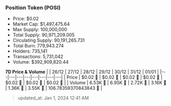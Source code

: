 
  ### Position Token (POSI)
  - Price: $0.02
  - Market Cap: $1,497,475.64
  - Max Supply: 100,000,000
  - Total Supply: 90,971,209.005
  - Circulating Supply: 90,191,265.731
  - Total Burn: 779,943.274
  - Holders: 735,141
  - Transactions: 5,731,042
  - Volume: $392,909,820.44

  **7D Price & Volume**
  | | 26&#x2F;12 | 27&#x2F;12 | 28&#x2F;12 | 29&#x2F;12 | 30&#x2F;12 | 31&#x2F;12 | 01&#x2F;01 |
  |---|---|---|---|---|---|---|---|
  | Price | $0.02 🚀 | $0.02 🚀 | $0.02 🚀 | $0.02 🔻 | $0.02 🚀 | $0.02 🔻 | $0.02 🔻 |
  | Volume | 6.53K 🔻 | 6.95K 🚀 | 2.72K 🔻 | 3.16K 🚀 | 1.36K 🔻 | 3.55K 🚀 | 106.78359370843843 🔻 |

  > updated_at: Jan 1, 2024 12:41 AM
